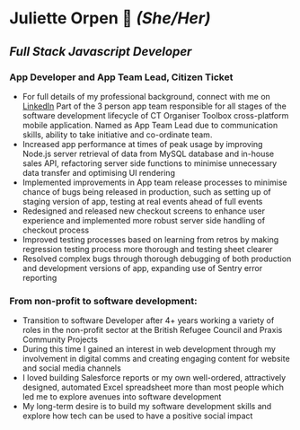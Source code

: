 
# Juliette Orpen 💫 *(She/Her)*
## *Full Stack Javascript Developer* 

### App Developer and App Team Lead, Citizen Ticket 
* For full details of my professional background, connect with me on [LinkedIn](https://www.linkedin.com/in/juliette-orpen/)
Part of the 3 person app team responsible for all stages of the software development lifecycle of CT Organiser Toolbox cross-platform mobile application. Named as App Team Lead due to communication skills, ability to take initiative and co-ordinate team.
* Increased app performance at times of peak usage by improving Node.js server retrieval of data from  MySQL database and in-house sales API, refactoring server side functions to minimise unnecessary data transfer and optimising UI rendering 
* Implemented improvements in App team release processes to minimise chance of bugs being released in production, such as setting up of staging version of app, testing at real events ahead of full events
* Redesigned and released new checkout screens to enhance user experience and implemented more robust server side handling of checkout process
* Improved testing processes based on learning from retros by making regression testing process more thorough and testing sheet clearer
* Resolved complex bugs through thorough debugging of both production and development versions of app, expanding use of Sentry error reporting 


### From non-profit to software development:
* Transition to software Developer after 4+ years working a variety of roles in the non-profit sector at the British Refugee Council and Praxis Community Projects
* During this time I gained an interest in web development through my involvement in digital comms and creating engaging content for website and social media channels 
* I loved building Salesforce reports or my own well-ordered, attractively designed, automated Excel spreadsheet more than most people which led me to explore avenues into software development
* My long-term desire is to build my software development skills and explore how tech can be used to have a positive social impact
